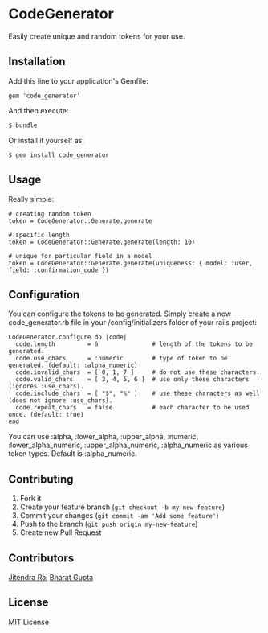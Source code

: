 # CodeGenerator

Easily create unique and random tokens for your use.

## Installation

Add this line to your application's Gemfile:

    gem 'code_generator'

And then execute:

    $ bundle

Or install it yourself as:

    $ gem install code_generator

## Usage

Really simple:

    # creating random token
    token = CodeGenerator::Generate.generate
    
    # specific length
    token = CodeGenerator::Generate.generate(length: 10)

    # unique for particular field in a model
    token = CodeGenerator::Generate.generate(uniqueness: { model: :user, field: :confirmation_code })

## Configuration

You can configure the tokens to be generated. Simply create a new code_generator.rb file in your /config/initializers folder of your rails project:

    CodeGenerator.configure do |code|
      code.length         = 6               # length of the tokens to be generated.
      code.use_chars      = :numeric        # type of token to be generated. (default: :alpha_numeric)
      code.invalid_chars  = [ 0, 1, 7 ]     # do not use these characters.
      code.valid_chars    = [ 3, 4, 5, 6 ]  # use only these characters (ignores :use_chars).
      code.include_chars  = [ "$", "%" ]    # use these characters as well (does not ignore :use_chars).
      code.repeat_chars   = false           # each character to be used once. (default: true)
    end

You can use :alpha, :lower_alpha, :upper_alpha, :numeric, :lower_alpha_numeric, :upper_alpha_numeric, :alpha_numeric as various token types. Default is :alpha_numeric.

## Contributing

1. Fork it
2. Create your feature branch (`git checkout -b my-new-feature`)
3. Commit your changes (`git commit -am 'Add some feature'`)
4. Push to the branch (`git push origin my-new-feature`)
5. Create new Pull Request

## Contributors

[Jitendra Rai](https://github.com/jitendra)
[Bharat Gupta](https://github.com/Bharat311)

## License

MIT License